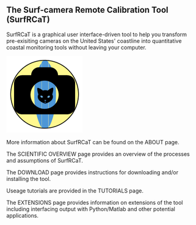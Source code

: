 
## The Surf-camera Remote Calibration Tool (SurfRCaT) ##

SurfRCaT is a graphical user interface-driven tool to help you transform pre-exisiting cameras on the United States' coastline
into quantitative coastal monitoring tools without leaving your computer.

<img src="_data/icon3.png" alt="SurfRCaT logo" class="inline"/>

More information about SurfRCaT can be found on the ABOUT page.

The SCIENTIFIC OVERVIEW page provides an overview of the processes and assumptions of SurfRCaT.

The DOWNLOAD page provides instructions for downloading and/or installing the tool.

Useage tutorials are provided in the TUTORIALS page. 

The EXTENSIONS page provides information on extensions of the tool including interfacing output with Python/Matlab and other potential applications.

